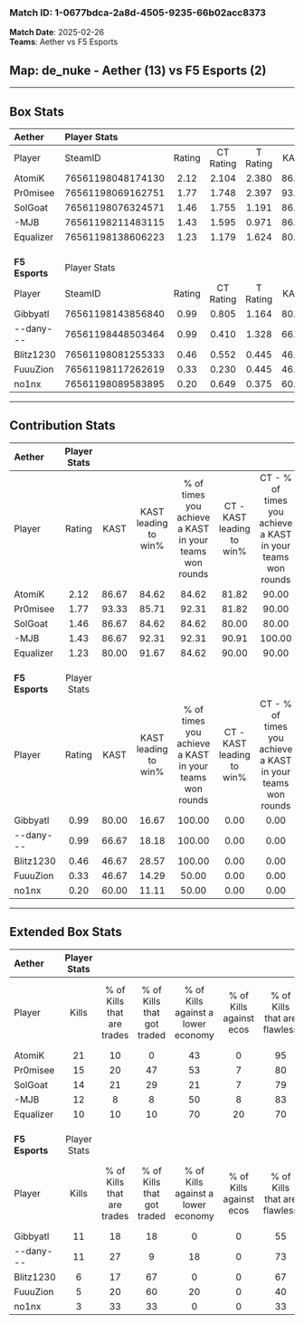 ### Match ID: 1-0677bdca-2a8d-4505-9235-66b02acc8373  
**Match Date**: 2025-02-26  
**Teams**: Aether vs F5 Esports  

## **Map**: de_nuke - Aether (13) vs F5 Esports (2)  
---  

## Box Stats  

| **Aether**     | Player Stats      |        |           |          |       |       |       |         |        |      |     |
| :- | :- | :-: | :-: | :-: | :-: | :-: | :-: | :-: | :-: | :-: | :-: |
| Player         | SteamID           | Rating | CT Rating | T Rating | KAST  |  ADR  | Kills | Assists | Deaths | K/D  | HS% |
| AtomiK         | 76561198048174130 |  2.12  |   2.104   |  2.380   | 86.67 | 121.4 |  21   |    1    |   5    | 4.20 | 47  |
| Pr0misee       | 76561198069162751 |  1.77  |   1.748   |  2.397   | 93.33 | 123.0 |  15   |    8    |   8    | 1.88 | 40  |
| SolGoat        | 76561198076324571 |  1.46  |   1.755   |  1.191   | 86.67 | 63.1  |  14   |    7    |   8    | 1.75 | 50  |
| -MJB           | 76561198211483115 |  1.43  |   1.595   |  0.971   | 86.67 | 81.5  |  12   |    5    |   7    | 1.71 | 33  |
| Equalizer      | 76561198138606223 |  1.23  |   1.179   |  1.624   | 80.00 | 85.9  |  10   |    3    |   8    | 1.25 | 50  |
|                |                   |        |           |          |       |       |       |         |        |      |     |
|                |                   |        |           |          |       |       |       |         |        |      |     |
|                |                   |        |           |          |       |       |       |         |        |      |     |
| **F5 Esports** | Player Stats      |        |           |          |       |       |       |         |        |      |     |
| Player         | SteamID           | Rating | CT Rating | T Rating | KAST  |  ADR  | Kills | Assists | Deaths | K/D  | HS% |
| Gibbyatl       | 76561198143856840 |  0.99  |   0.805   |  1.164   | 80.00 | 61.6  |  11   |    2    |   14   | 0.79 | 72  |
| --dany---      | 76561198448503464 |  0.99  |   0.410   |  1.328   | 66.67 | 88.9  |  11   |    3    |   14   | 0.79 | 54  |
| Blitz1230      | 76561198081255333 |  0.46  |   0.552   |  0.445   | 46.67 | 56.3  |   6   |    5    |   14   | 0.43 | 33  |
| FuuuZion       | 76561198117262619 |  0.33  |   0.230   |  0.445   | 46.67 | 50.2  |   5   |    2    |   15   | 0.33 | 80  |
| no1nx          | 76561198089583895 |  0.20  |   0.649   |  0.375   | 60.00 | 20.3  |   3   |    0    |   15   | 0.20 | 66  |
---  

## Contribution Stats  

| **Aether**     | Player Stats |       |                      |                                                        |                           |                                                             |                          |                                                            |
| :- | :-: | :-: | :-: | :-: | :-: | :-: | :-: | :-: |
| Player         |    Rating    | KAST  | KAST leading to win% | % of times you achieve a KAST in your teams won rounds | CT - KAST leading to win% | CT - % of times you achieve a KAST in your teams won rounds | T - KAST leading to win% | T - % of times you achieve a KAST in your teams won rounds |
| AtomiK         |     2.12     | 86.67 |        84.62         |                         84.62                          |           81.82           |                            90.00                            |          100.00          |                           66.67                            |
| Pr0misee       |     1.77     | 93.33 |        85.71         |                         92.31                          |           81.82           |                            90.00                            |          100.00          |                           100.00                           |
| SolGoat        |     1.46     | 86.67 |        84.62         |                         84.62                          |           80.00           |                            80.00                            |          100.00          |                           100.00                           |
| -MJB           |     1.43     | 86.67 |        92.31         |                         92.31                          |           90.91           |                           100.00                            |          100.00          |                           66.67                            |
| Equalizer      |     1.23     | 80.00 |        91.67         |                         84.62                          |           90.00           |                            90.00                            |          100.00          |                           66.67                            |
|                |              |       |                      |                                                        |                           |                                                             |                          |                                                            |
|                |              |       |                      |                                                        |                           |                                                             |                          |                                                            |
|                |              |       |                      |                                                        |                           |                                                             |                          |                                                            |
| **F5 Esports** | Player Stats |       |                      |                                                        |                           |                                                             |                          |                                                            |
| Player         |    Rating    | KAST  | KAST leading to win% | % of times you achieve a KAST in your teams won rounds | CT - KAST leading to win% | CT - % of times you achieve a KAST in your teams won rounds | T - KAST leading to win% | T - % of times you achieve a KAST in your teams won rounds |
| Gibbyatl       |     0.99     | 80.00 |        16.67         |                         100.00                         |           0.00            |                            0.00                             |          20.00           |                           100.00                           |
| --dany---      |     0.99     | 66.67 |        18.18         |                         100.00                         |           0.00            |                            0.00                             |          22.22           |                           100.00                           |
| Blitz1230      |     0.46     | 46.67 |        28.57         |                         100.00                         |           0.00            |                            0.00                             |          33.33           |                           100.00                           |
| FuuuZion       |     0.33     | 46.67 |        14.29         |                         50.00                          |           0.00            |                            0.00                             |          16.67           |                           50.00                            |
| no1nx          |     0.20     | 60.00 |        11.11         |                         50.00                          |           0.00            |                            0.00                             |          14.29           |                           50.00                            |
---  

## Extended Box Stats  

| **Aether**     | Player Stats |                            |                            |                                    |                         |                              |                                 |        |                             |                                     |                          |                               |                            |
| :- | :-: | :-: | :-: | :-: | :-: | :-: | :-: | :-: | :-: | :-: | :-: | :-: | :-: |
| Player         |    Kills     | % of Kills that are trades | % of Kills that got traded | % of Kills against a lower economy | % of Kills against ecos | % of Kills that are flawless | % of Kills that are close duels | Deaths | % of Deaths that get traded | % of Deaths against a lower economy | % of Deaths against ecos | % of Deaths that are flawless | % of Deaths that are close |
| AtomiK         |      21      |             10             |             0              |                 43                 |            0            |              95              |                0                |   5    |             20              |                 40                  |            0             |              100              |             0              |
| Pr0misee       |      15      |             20             |             47             |                 53                 |            7            |              80              |                0                |   8    |             38              |                 50                  |            0             |              25               |             0              |
| SolGoat        |      14      |             21             |             29             |                 21                 |            7            |              79              |                0                |   8    |             63              |                 50                  |            0             |              75               |             0              |
| -MJB           |      12      |             8              |             8              |                 50                 |            8            |              83              |               17                |   7    |             14              |                 43                  |            0             |              57               |             14             |
| Equalizer      |      10      |             10             |             10             |                 70                 |           20            |              70              |               10                |   8    |             13              |                 50                  |            0             |              50               |             25             |
|                |              |                            |                            |                                    |                         |                              |                                 |        |                             |                                     |                          |                               |                            |
|                |              |                            |                            |                                    |                         |                              |                                 |        |                             |                                     |                          |                               |                            |
|                |              |                            |                            |                                    |                         |                              |                                 |        |                             |                                     |                          |                               |                            |
| **F5 Esports** | Player Stats |                            |                            |                                    |                         |                              |                                 |        |                             |                                     |                          |                               |                            |
| Player         |    Kills     | % of Kills that are trades | % of Kills that got traded | % of Kills against a lower economy | % of Kills against ecos | % of Kills that are flawless | % of Kills that are close duels | Deaths | % of Deaths that get traded | % of Deaths against a lower economy | % of Deaths against ecos | % of Deaths that are flawless | % of Deaths that are close |
| Gibbyatl       |      11      |             18             |             18             |                 0                  |            0            |              55              |                9                |   14   |             14              |                  7                  |            0             |              93               |             0              |
| --dany---      |      11      |             27             |             9              |                 18                 |            0            |              73              |                9                |   14   |             21              |                  7                  |            0             |              79               |             7              |
| Blitz1230      |      6       |             17             |             67             |                 0                  |            0            |              67              |                0                |   14   |              0              |                  7                  |            0             |              79               |             7              |
| FuuuZion       |      5       |             20             |             60             |                 20                 |            0            |              40              |                0                |   15   |             13              |                  7                  |            0             |              80               |             7              |
| no1nx          |      3       |             33             |             33             |                 0                  |            0            |              33              |               33                |   15   |             40              |                  7                  |            0             |              87               |             0              |
